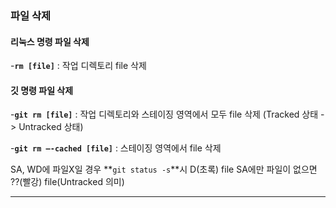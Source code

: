 ### 파일 삭제

#### 리눅스 명령 파일 삭제
-**`rm [file]`** : 작업 디렉토리 file 삭제

#### 깃 명령 파일 삭제
-**`git rm [file]`** : 작업 디렉토리와 스테이징 영역에서 모두 file 삭제
(Tracked 상태 -> Untracked 상태)

-**`git rm –-cached [file]`** : 스테이징 영역에서 file 삭제

SA, WD에 파일X일 경우 **`git status -s`**시 D(초록) file
SA에만 파일이 없으면 ??(빨강) file(Untracked 의미)

---
